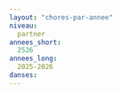 ```yaml
---
layout: "chores-par-annee"
niveau:
  partner
annees_short:
  2526
annees_long:
  2025-2026
danses:
---
```

